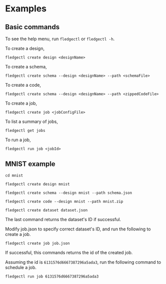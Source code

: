 # Examples

## Basic commands
To see the help menu, run `fledgectl` or `fledgectl -h`.


To create a design, 
```
fledgectl create design <designName>
```

To create a schema, 
```
fledgectl create schema --design <designName> --path <schemaFile>
```

To create a code,
```
fledgectl create schema --design <designName> --path <zippedCodeFile>
```

To create a job,
```
fledgectl create job <jobConfigFile>
```

To list a summary of jobs,
```
fledgectl get jobs
```

To run a job,
```
fledgectl run job <jobId>
```

## MNIST example

```
cd mnist

fledgectl create design mnist

fledgectl create schema --design mnist --path schema.json

fledgectl create code --design mnist --path mnist.zip

fledgectl create dataset dataset.json
```
The last command returns the dataset's ID if successful.

Modify job.json to specify correct dataset's ID, and run the following to create a job.
```
fledgectl create job job.json
```
If successful, this commands returns the id of the created job.

Assuming the id is `6131576d6667387296a5ada3`, run the following command to schedule a job.
```
fledgectl run job 6131576d6667387296a5ada3
```
